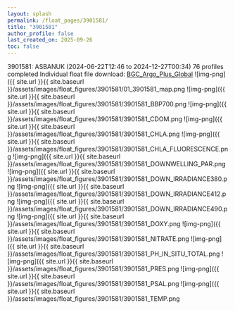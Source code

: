 ```yaml
---
layout: splash
permalink: /float_pages/3901581/
title: "3901581"
author_profile: false
last_created_on: 2025-09-26
toc: false
---
```

 
3901581: ASBANUK (2024-06-22T12:46 to 2024-12-27T00:34)
76 profiles completed
Individual float file download: [BGC_Argo_Plus_Global](https://ftp.soest.hawaii.edu/bgc_argo_plus/Individual_Floats/outliers_removed/3901581_Sprof_processed.nc)
![img-png]({{ site.url }}{{ site.baseurl }}/assets/images/float_figures/3901581/01_3901581_map.png
![img-png]({{ site.url }}{{ site.baseurl }}/assets/images/float_figures/3901581/3901581_BBP700.png
![img-png]({{ site.url }}{{ site.baseurl }}/assets/images/float_figures/3901581/3901581_CDOM.png
![img-png]({{ site.url }}{{ site.baseurl }}/assets/images/float_figures/3901581/3901581_CHLA.png
![img-png]({{ site.url }}{{ site.baseurl }}/assets/images/float_figures/3901581/3901581_CHLA_FLUORESCENCE.png
![img-png]({{ site.url }}{{ site.baseurl }}/assets/images/float_figures/3901581/3901581_DOWNWELLING_PAR.png
![img-png]({{ site.url }}{{ site.baseurl }}/assets/images/float_figures/3901581/3901581_DOWN_IRRADIANCE380.png
![img-png]({{ site.url }}{{ site.baseurl }}/assets/images/float_figures/3901581/3901581_DOWN_IRRADIANCE412.png
![img-png]({{ site.url }}{{ site.baseurl }}/assets/images/float_figures/3901581/3901581_DOWN_IRRADIANCE490.png
![img-png]({{ site.url }}{{ site.baseurl }}/assets/images/float_figures/3901581/3901581_DOXY.png
![img-png]({{ site.url }}{{ site.baseurl }}/assets/images/float_figures/3901581/3901581_NITRATE.png
![img-png]({{ site.url }}{{ site.baseurl }}/assets/images/float_figures/3901581/3901581_PH_IN_SITU_TOTAL.png
![img-png]({{ site.url }}{{ site.baseurl }}/assets/images/float_figures/3901581/3901581_PRES.png
![img-png]({{ site.url }}{{ site.baseurl }}/assets/images/float_figures/3901581/3901581_PSAL.png
![img-png]({{ site.url }}{{ site.baseurl }}/assets/images/float_figures/3901581/3901581_TEMP.png
